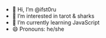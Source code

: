 - 👋 Hi, I’m @ifst0ru
- 👀 I’m interested in tarot & sharks
- 🌱 I’m currently learning JavaScript
- 😄 Pronouns: he/she

<!---
ifst0ru/ifst0ru is a ✨ special ✨ repository because its `ABOUTME.md` (this file) appears on your GitHub profile.
You can click the Preview link to take a look at your changes.
--->
